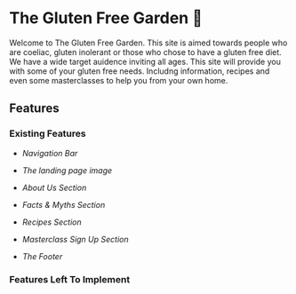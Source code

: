 # The Gluten Free Garden :cake:

Welcome to The Gluten Free Garden. This site is aimed towards people who are coeliac, gluten inolerant or those who chose to have a gluten free diet. We have a wide target auidence inviting all ages. This site will provide you with some of your gluten free needs. Includng information, recipes and even some masterclasses to help you from your own home.

## Features

### Existing Features

- _Navigation Bar_

- _The landing page image_

- _About Us Section_

- _Facts & Myths Section_

- _Recipes Section_

- _Masterclass Sign Up Section_

- _The Footer_

### Features Left To Implement